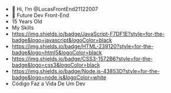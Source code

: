 - 👋 Hi, I’m @LucasFrontEnd21122007
- 👀 Future Dev Front-End
- 15 Years Old
- My Skills
- https://img.shields.io/badge/JavaScript-F7DF1E?style=for-the-badge&logo=javascript&logoColor=black
- https://img.shields.io/badge/HTML-239120?style=for-the-badge&logo=html5&logoColor=black
- https://img.shields.io/badge/CSS3-1572B6?style=for-the-badge&logo=css3&logoColor=black
- https://img.shields.io/badge/Node.js-43853D?style=for-the-badge&logo=node.js&logoColor=white
- Código Faz a Vida De Um Dev
<!---
LucasFrontEnd21122007/LucasFrontEnd21122007 is a ✨ special ✨ repository because its `README.md` (this file) appears on your GitHub profile.
You can click the Preview link to take a look at your changes.
--->
